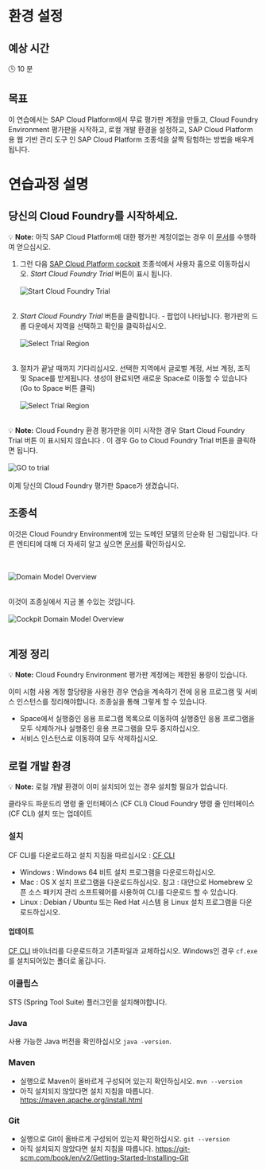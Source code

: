 # 환경 설정


## 예상 시간

:clock4: 10 분

## 목표

이 연습에서는 SAP Cloud Platform에서 무료 평가판 계정을 만들고, Cloud Foundry Environment 평가판을 시작하고, 로컬 개발 환경을 설정하고, SAP Cloud Platform 용 웹 기반 관리 도구 인 SAP Cloud Platform 조종석을 살짝 탐험하는 방법을 배우게 됩니다.

# 연습과정 설명

## 당신의 Cloud Foundry를 시작하세요.

:bulb: **Note:** 아직 SAP Cloud Platform에 대한 평가판 계정이없는 경우 이 [문서](https://www.sap.com/developer/tutorials/hcp-create-trial-account.html)를 수행하여 얻으십시오.

1. 그런 다음 [SAP Cloud Platform cockpit](https://account.hana.ondemand.com/#/home/welcome) 조종석에서 사용자 홈으로 이동하십시오. *Start Cloud Foundry Trial* 버튼이 표시 됩니다.
<br><br>
![Start Cloud Foundry Trial](/img/start_cf_trial.png?raw=true)
<br><br>
2. *Start Cloud Foundry Trial* 버튼을 클릭합니다. - 팝업이 나타납니다. 평가판의 드롭 다운에서 지역을 선택하고 확인을 클릭하십시오.
<br><br>
![Select Trial Region](/img/select_trial_region.png?raw=true)
<br><br>

3. 절차가 끝날 때까지 기다리십시오. 선택한 지역에서 글로벌 계정, 서브 계정, 조직 및 Space를 받게됩니다. 생성이 완료되면 새로운 Space로 이동할 수 있습니다 (Go to Space 버튼 클릭)
<br><br>
![Select Trial Region](/img/go_to_Space.png?raw=true)
<br><br>

:bulb: **Note:** Cloud Foundry 환경 평가판을 이미 시작한 경우 Start Cloud Foundry Trial 버튼 이 표시되지 않습니다 . 이 경우 Go to Cloud Foundry Trial 버튼을 클릭하면 됩니다.
<br><br>
![GO to trial](/img/go_to_trial_button.png?raw=true)
<br><br>
이제 당신의 Cloud Foundry 평가판 Space가 생겼습니다.

## 조종석
이것은 Cloud Foundry Environment에 있는 도메인 모델의 단순화 된 그림입니다. 다른 엔티티에 대해 더 자세히 알고 싶으면 [문서](https://help.sap.com/viewer/65de2977205c403bbc107264b8eccf4b/Cloud/en-US/8ed4a705efa0431b910056c0acdbf377.html)를 확인하십시오.

<br><br>
![Domain Model Overview](/img/domain_model.png?raw=true)
<br><br>

이것이 조종실에서 지금 볼 수있는 것입니다.
<br><br>
![Cockpit Domain Model Overview](/img/cockpit_domain_model.png?raw=true)
<br><br>

## 계정 정리

:bulb: **Note:** Cloud Foundry Environment 평가판 계정에는 제한된 용량이 있습니다.

이미 시험 사용 계정 할당량을 사용한 경우 연습을 계속하기 전에 응용 프로그램 및 서비스 인스턴스를 정리해야합니다. 조종실을 통해 그렇게 할 수 있습니다.

- Space에서 실행중인 응용 프로그램 목록으로 이동하여 실행중인 응용 프로그램을 모두 삭제하거나 실행중인 응용 프로그램을 모두 중지하십시오.
- 서비스 인스턴스로 이동하여 모두 삭제하십시오.

## 로컬 개발 환경

:bulb: **Note:** 로컬 개발 환경이 이미 설치되어 있는 경우 설치할 필요가 없습니다.

클라우드 파운드리 명령 줄 인터페이스 (CF CLI)
Cloud Foundry 명령 줄 인터페이스 (CF CLI) 설치 또는 업데이트

### 설치
CF CLI를 다운로드하고 설치 지침을 따르십시오 : [CF CLI](https://github.com/cloudfoundry/cli#downloads)

- Windows : Windows 64 비트 설치 프로그램을 다운로드하십시오.
- Mac : OS X 설치 프로그램을 다운로드하십시오. 참고 : 대안으로 Homebrew 오픈 소스 패키지 관리 소프트웨어를 사용하여 CLI를 다운로드 할 수 있습니다.
- Linux : Debian / Ubuntu 또는 Red Hat 시스템 용 Linux 설치 프로그램을 다운로드하십시오.

#### 업데이트
[CF CLI](https://github.com/cloudfoundry/cli#downloads) 바이너리를 다운로드하고 기존파일과 교체하십시오. Windows인 경우 `cf.exe`를 설치되어있는 폴더로 옮깁니다.

### 이클립스
STS (Spring Tool Suite) 플러그인을 설치해야합니다.

### Java
사용 가능한 Java 버전을 확인하십시오 `java -version`.

### Maven
- 실행으로 Maven이 올바르게 구성되어 있는지 확인하십시오. `mvn --version`
- 아직 설치되지 않았다면 설치 지침을 따릅니다. https://maven.apache.org/install.html

### Git
- 실행으로 Git이 올바르게 구성되어 있는지 확인하십시오. `git --version`
- 아직 설치되지 않았다면 설치 지침을 따릅니다. https://git-scm.com/book/en/v2/Getting-Started-Installing-Git
